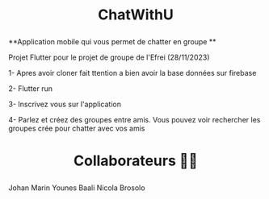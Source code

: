 #
# <p align="center">ChatWithU</p>


**Application mobile qui vous permet de chatter en groupe **

Projet Flutter pour le projet de groupe de l'Efrei (28/11/2023)

1- Apres avoir cloner fait ttention a bien avoir la base données sur firebase

2- Flutter run

3- Inscrivez vous sur l'application

4- Parlez et créez des groupes entre amis. Vous pouvez voir rechercher les groupes crée pour chatter avec vos amis



# <p align="center">Collaborateurs 👨‍💻<p>


Johan Marin
Younes Baali
Nicola Brosolo

